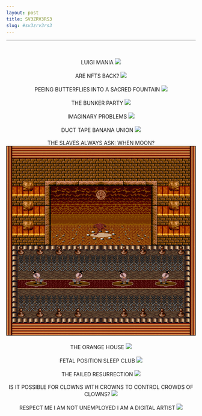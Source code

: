 ```yaml
---
layout: post
title: SV3ZRV3RS3
slug: #sv3zrv3rs3
---
```

---
<p class="description" style="text-align: center;">
  <br>
  <br> 
  LUIGI MANIA
<img src="/assets/SV3ZRV3RS3-07.gif " />
  <br>
  <br>
  ARE NFTS BACK?
<img src="/assets/SV3ZRV3RS3-08.gif " />
  <br>
  <br>
  PEEING BUTTERFLIES INTO A SACRED FOUNTAIN
  <img src="/assets/SV3ZRV3RS3-09.gif " />
  <br>
  <br>
  THE BUNKER PARTY
  <img src="/assets/SV3ZRV3RS3-10.gif " />
  <br>
  <br>
  IMAGINARY PROBLEMS
  <img src="/assets/SV3ZRV3RS3-11.gif " />
  <br>
  <br>
  DUCT TAPE BANANA UNION
  <img src="/assets/SV3ZRV3RS3-12.gif " />
  <br>
  <br>
  THE SLAVES ALWAYS ASK: WHEN MOON?
  <img src="/assets/SV3ZRV3RS3-13.gif " />
  <br>
  <br>
  THE ORANGE HOUSE
  <img src="/assets/SV3ZRV3RS3-14.gif " />
  <br>
  <br>
  FETAL POSITION SLEEP CLUB
  <img src="/assets/SV3ZRV3RS3-15.gif " />
  <br>
  <br>
  THE FAILED RESURRECTION
  <img src="/assets/SV3ZRV3RS3-16.gif " />
  <br>
  <br>
  IS IT POSSIBLE FOR CLOWNS WITH CROWNS TO     CONTROL CROWDS OF CLOWNS?
  <img src="/assets/SV3ZRV3RS3-17.gif " />
  <br>
  <br>
  RESPECT ME I AM NOT UNEMPLOYED  I AM A       DIGITAL ARTIST
  <img src="/assets/SV3ZRV3RS3-18.gif " />
  <br>
  <br>
